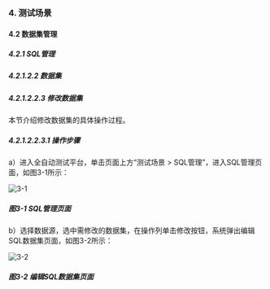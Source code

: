 ### 4. 测试场景

#### 4.2 数据集管理

##### 4.2.1 SQL管理

##### 4.2.1.2.2 数据集

##### 4.2.1.2.2.3 修改数据集

本节介绍修改数据集的具体操作过程。

##### 4.2.1.2.2.3.1 操作步骤

a）进入全自动测试平台，单击页面上方“测试场景 > SQL管理”，进入SQL管理页面，如图3-1所示：

![3-1](https://www.feisuanyz.com/fstest/cscj/datamanage/sqlmanage/8.png)

##### 图3-1 SQL管理页面

b）选择数据源，选中需修改的数据集，在操作列单击修改按钮，系统弹出编辑SQL数据集页面，如图3-2所示：

![3-2](https://www.feisuanyz.com/fstest/cscj/datamanage/sqlmanage/8_1.png)

##### 图3-2 编辑SQL数据集页面
